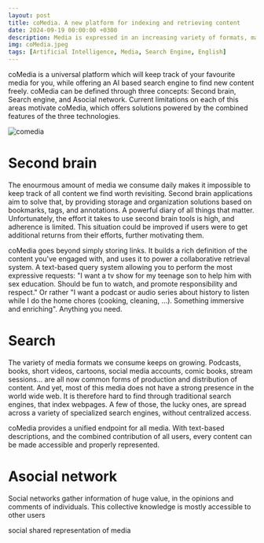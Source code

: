```yaml
---
layout: post
title: coMedia. A new platform for indexing and retrieving content
date: 2024-09-19 00:00:00 +0300
description: Media is expressed in an increasing variety of formats, many of which are poorly indexed by traditional search engines. New media is often independent of webpages, which calls for a new generation of content retrieval systems. This is the motivation for coMedia, a collaborative repository of media items. Through coMedia, users can keep a diary of their opinions on multi-media content, as well as finding new content that fits their needs. Through an LLM-based encoding of both media descriptions, opinions and queries, coMedia can produce high quality matches for the most expressive natural language requests.
img: coMedia.jpeg
tags: [Artificial Intelligence, Media, Search Engine, English]
---
```


coMedia is a universal platform which will keep track of your favourite media for you, while offering an AI based search engine to find new content freely. coMedia can be defined through three concepts: Second brain, Search engine, and Asocial network. Current limitations on each of this areas motivate coMedia, which offers solutions powered by the combined features of the three technologies.

![comedia]({{site.baseurl}}/assets/img/coMedia_triangle.jpg)


# Second brain

The enourmous amount of media we consume daily makes it impossible to keep track of all content we find worth revisiting. Second brain applications aim to solve that, by providing storage and organization solutions based on bookmarks, tags, and annotations. A powerful diary of all things that matter. Unfortunately, the effort it takes to use second brain tools is high, and adherence is limited. This situation could be improved if users were to get additional returns from their efforts, further motivating them. 

coMedia goes beyond simply storing links. It builds a rich definition of the content you've engaged with, and uses it to power a collaborative retrieval system. A text-based query system allowing you to perform the most expressive requests: "I want a tv show for my teenage son to help him with sex education. Should be fun to watch, and promote responsibility and respect." Or rather "I want a podcast or audio series about history to listen while I do the home chores (cooking, cleaning, ...). Something immersive and enriching". Anything you need.

# Search

The variety of media formats we consume keeps on growing. Podcasts, books, short videos, cartoons, social media accounts, comic books, stream sessions... are all now common forms of production and distribution of content. And yet, most of this media does not have a strong presence in the world wide web. It is therefore hard to find through traditional search engines, that index webpages. A few of those, the lucky ones, are spread across a variety of specialized search engines, without centralized access.


coMedia provides a unified endpoint for all media. With text-based descriptions, and the combined contribution of all users, every content can be made accessible and properly represented.

# Asocial network

Social networks gather information of huge value, in the opinions and comments of individuals. This collective knowledge is mostly accessible to other users

social shared representation of media



